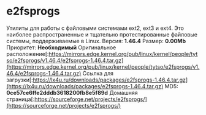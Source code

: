 # e2fsprogs
Утилиты для работы с файловыми системами ext2, ext3 и ext4. Это наиболее распространенные и тщательно протестированные файловые системы, поддерживаемые в Linux.
Версия: **1.46.4**
Размер: **0.00Mb**
Приоритет: **Необходимый**
Оригинальное расположение[:https://mirrors.edge.kernel.org/pub/linux/kernel/people/tytso/e2fsprogs/v1.46.4/e2fsprogs-1.46.4.tar.gz](https://mirrors.edge.kernel.org/pub/linux/kernel/people/tytso/e2fsprogs/v1.46.4/e2fsprogs-1.46.4.tar.gz)
Ссылка для загрузки[:https://lx4u.ru/downloads/packages/e2fsprogs-1.46.4.tar.gz](https://lx4u.ru/downloads/packages/e2fsprogs-1.46.4.tar.gz)
MD5: **0ce57ce6ffe2dddb3618200fb8e5f89d**
Домашняя страница[:https://sourceforge.net/projects/e2fsprogs/](https://sourceforge.net/projects/e2fsprogs/)